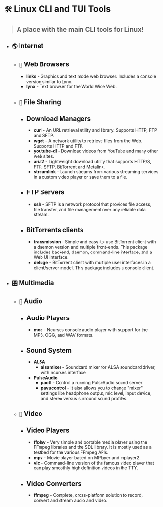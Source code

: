 # `🛠` Linux CLI and TUI Tools
> ## A place with the main CLI tools for Linux!
* ## `🌎` Internet
  * ## `🧭` Web Browsers
    * **links** - Graphics and text mode web browser. Includes a console version similar to Lynx.
    * **lynx** - Text browser for the World Wide Web.
  * ## `📁` File Sharing
    * ## Download Managers
      * **curl** - An URL retrieval utility and library. Supports HTTP, FTP and SFTP. 
      * **wget** - A network utility to retrieve files from the Web. Supports HTTP and FTP.
      * **youtube-dl** - Download videos from YouTube and many other web sites.
      * **aria2** - Lightweight download utility that supports HTTP/S, FTP, SFTP, BitTorrent and Metalink.
      * **streamlink** - Launch streams from various streaming services in a custom video player or save them to a file.
    * ## FTP Servers
      * **ssh** - SFTP is a network protocol that provides file access, file transfer, and file management over any reliable data stream.
    * ## BitTorrents clients
      * **transmission** - Simple and easy-to-use BitTorrent client with a daemon version and multiple front-ends. This package includes backend, daemon, command-line interface, and a Web UI interface.
      * **deluge** - BitTorrent client with multiple user interfaces in a client/server model. This package includes a console client.
* ## `🎛️` Multimedia
  * ## `🎵` Audio
    * ## Audio Players
      *  **moc** - Ncurses console audio player with support for the MP3, OGG, and WAV formats.
    * ## Sound System
      * **ALSA**
        * **alsamixer** - Soundcard mixer for ALSA soundcard driver, with ncurses interface   
      * **PulseAudio**
        * **pactl** - Control a running PulseAudio sound server 
        * **pavucontrol** - It also allows you to change "mixer" settings like headphone output, mic level, input device, and stereo versus surround sound profiles.   
  * ## `🎥` Video  
    * ## Video Players
      * **ffplay** - Very simple and portable media player using the FFmpeg libraries and the SDL library. It is mostly used as a testbed for the various FFmpeg APIs.
      * **mpv** - Movie player based on MPlayer and mplayer2.
      * **vlc** - Command-line version of the famous video player that can play smoothly high definition videos in the TTY.
    * ## Video Converters
      * **ffmpeg** - Complete, cross-platform solution to record, convert and stream audio and video.  
